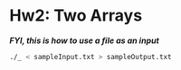 # Hw2: Two Arrays

***FYI, this is how to use a file as an input***<br>
```bash
./_ < sampleInput.txt > sampleOutput.txt
```

